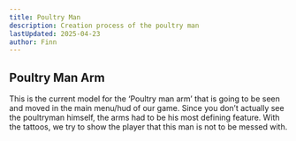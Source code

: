 ```yaml
---
title: Poultry Man
description: Creation process of the poultry man
lastUpdated: 2025-04-23
author: Finn
---
```


## Poultry Man Arm

This is the current model for the ‘Poultry man arm’ that is going to be seen and moved in the main menu/hud of our game. Since you don’t actually see the poultryman himself, the arms had to be his most defining feature. With the tattoos, we try to show the player that this man is not to be messed with.
